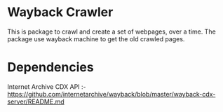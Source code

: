 Wayback Crawler
===============

This is package to crawl and create a set of webpages, over a time.
The package use wayback machine to get the old crawled pages.


Dependencies
============
Internet Archive CDX API :- https://github.com/internetarchive/wayback/blob/master/wayback-cdx-server/README.md

